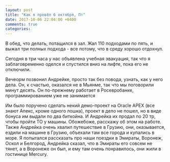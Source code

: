 ```yaml
---
layout: post
title: "Как я провёл 6 октября, Пт"
date: 2017-10-06 22:04:00 +0400
comments: true
categories: 
---
```


В обед, что делать, потащился в зал. Жал 110 подходами по пять, и выжал три полных подхода - все потому, что в среду хорошо отдохнул.

Сегодня в три часа у нас объявлена учебная эвакуация, так что я заблаговременно оделся и спустился вниз на лифте, пока его не отключили.


Вечеорм позвонил Андрейке, просто так без повода, узнать, как у него дела. Он, к счастью, оказался не в Мьянме, так что мы поговорили минут десять. Он по-прежнему работает в Росевробанке, программированием уже не занимается

Им было поручено сделать некий демо-проект на Oracle APEX (все знают Апекс, кроме одного лошка), проект в дело не пошел, но в виде бонуса им выдали по два биткойна. И Андрейка их продал по 20 тр, чтобы пройти ТО у машины. Обожебоже, расскажу об этом на работе. Также Андрейка очень хвалил путешествие в Грузию, они, оказывается, ездили на машине в Грузию, объехали там все города и купались в море. Я попытался рассказать про наши поездки в Эмираты, Воронеж, Оскол и Белгород, Андрейка сказал, что в Эмираты его совсем не тянет, а в Воронеже он был, и ему там очень понравилось, они жили в гостинице Mercury. 